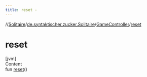 ```yaml
---
title: reset -
---
```

//[Solitaire](../../index.md)/[de.syntaktischer.zucker.Solitaire](../index.md)/[GameController](index.md)/[reset](reset.md)



# reset  
[jvm]  
Content  
fun [reset](reset.md)()  



